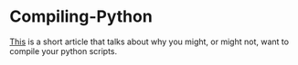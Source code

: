 # Compiling-Python

[This](compiling_python.md) is a short article that talks about why you might, or
might not, want to compile your python scripts.
